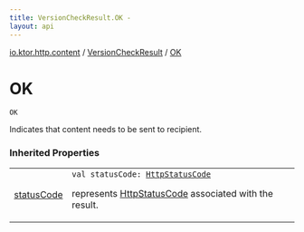 ```yaml
---
title: VersionCheckResult.OK - 
layout: api
---
```


<div class='api-docs-breadcrumbs'><a href="../index.html">io.ktor.http.content</a> / <a href="index.html">VersionCheckResult</a> / <a href="./-o-k.html">OK</a></div>

# OK

<div class="signature"><code><span class="identifier">OK</span></code></div>

Indicates that content needs to be sent to recipient.

### Inherited Properties

<table class="api-docs-table">
<tbody>
<tr>
<td markdown="1">

<a href="status-code.html">statusCode</a>


</td>
<td markdown="1">
<div class="signature"><code><span class="keyword">val </span><span class="identifier">statusCode</span><span class="symbol">: </span><a href="../../io.ktor.http/-http-status-code/index.html"><span class="identifier">HttpStatusCode</span></a></code></div>

represents <a href="../../io.ktor.http/-http-status-code/index.html">HttpStatusCode</a> associated with the result.


</td>
</tr>
</tbody>
</table>
